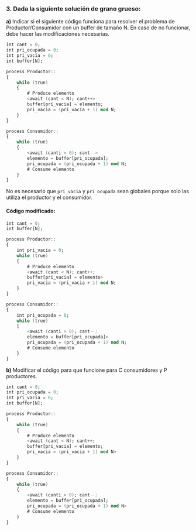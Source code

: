 ### 3. Dada la siguiente solución de grano grueso:

<b>a)</b> Indicar si el siguiente código funciona para resolver el problema de Productor/Consumidor con un buffer de tamaño N. En caso de no funcionar, debe hacer las modificaciones necesarias.

```ada
int cant = 0;
int pri_ocupada = 0;
int pri_vacia = 0;
int buffer[N];

process Productor::
{
    while (true)
    {
        # Produce elemento
        <await (cant < N); cant++>
        buffer[pri_vacia] = elemento;
        pri_vacia = (pri_vacia + 1) mod N;
    }
}

process Consumidor::
{
    while (true)
    {
        <await (canti > 0); cant-->
        elemento = buffer[pri_ocupada];
        pri_ocupada = (pri_ocupada + 1) mod N;
        # Consume elemento
    }
}
```

No es necesario que ```pri_vacia``` y ```pri_ocupada``` sean globales porque solo las utiliza el productor y el consumidor.

#### Código modificado:

```ada
int cant = 0;
int buffer[N];

process Productor::
{
    int pri_vacia = 0;
    while (true)
    {
        # Produce elemento
        <await (cant < N); cant++;
        buffer[pri_vacia] = elemento>
        pri_vacia = (pri_vacia + 1) mod N;
    }
}

process Consumidor::
{
    int pri_ocupada = 0;
    while (true)
    {
        <await (canti > 0); cant--;
        elemento = buffer[pri_ocupada]>
        pri_ocupada = (pri_ocupada + 1) mod N;
        # Consume elemento
    }
}
```

<b>b)</b> Modificar el código para que funcione para C consumidores y P productores.

```ada
int cant = 0;
int pri_ocupada = 0;
int pri_vacia = 0;
int buffer[N];

process Productor::
{
    while (true)
    {
        # Produce elemento
        <await (cant < N); cant++;
        buffer[pri_vacia] = elemento;
        pri_vacia = (pri_vacia + 1) mod N>
    }
}

process Consumidor::
{
    while (true)
    {
        <await (canti > 0); cant--;
        elemento = buffer[pri_ocupada];
        pri_ocupada = (pri_ocupada + 1) mod N>
        # Consume elemento
    }
}
```